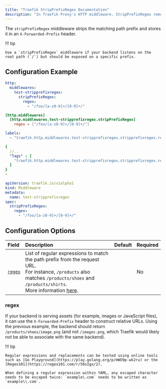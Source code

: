 ```yaml
---
title: "Traefik StripPrefixRegex Documentation"
description: "In Traefik Proxy's HTTP middleware, StripPrefixRegex removes prefixes from paths before forwarding requests, using regex. Read the technical documentation."
---
```


The `stripPrefixRegex` middleware strips the matching path prefix and stores it in an `X-Forwarded-Prefix` header.

!!! tip

    Use a `stripPrefixRegex` middleware if your backend listens on the root path (`/`) but should be exposed on a specific prefix.

## Configuration Example

```yaml tab="Structured (YAML)"
http:
  middlewares:
    test-stripprefixregex:
      stripPrefixRegex:
        regex:
          - "/foo/[a-z0-9]+/[0-9]+/"
```

```toml tab="Structured (TOML)"
[http.middlewares]
  [http.middlewares.test-stripprefixregex.stripPrefixRegex]
    regex = ["/foo/[a-z0-9]+/[0-9]+/"]
```

```yaml tab="Labels"
labels:
  - "traefik.http.middlewares.test-stripprefixregex.stripprefixregex.regex=/foo/[a-z0-9]+/[0-9]+/"
```

```yaml tab="Tags"
{
  //..
  "Tags" : [
    "traefik.http.middlewares.test-stripprefixregex.stripprefixregex.regex=/foo/[a-z0-9]+/[0-9]+/"
  ]
}
- 
```

```yaml tab="Kubernetes"
apiVersion: traefik.io/v1alpha1
kind: Middleware
metadata:
  name: test-stripprefixregex
spec:
  stripPrefixRegex:
    regex:
      - "/foo/[a-z0-9]+/[0-9]+/"
```

## Configuration Options

| Field                        | Description                                                                                                                                                                                                | Default | Required |
|:-----------------------------|:-----------------------------------------------------------------------------------------------------------------------------------------------------------------------------------------------------------|:--------|:---------|
| <a id="regex" href="#regex" title="#regex">`regex`</a> | List of regular expressions to match the path prefix from the request URL.<br /> For instance, `/products` also matches `/products/shoes` and `/products/shirts`.<br />More information [here](#regex). | | No |

### regex

If your backend is serving assets (for example, images or JavaScript files), it can use the `X-Forwarded-Prefix` header to construct relative URLs.
Using the previous example, the backend should return `/products/shoes/image.png` (and not `/images.png`, which Traefik would likely not be able to associate with the same backend).

!!! tip

    Regular expressions and replacements can be tested using online tools such as [Go Playground](https://play.golang.org/p/mWU9p-wk2ru) or the [Regex101](https://regex101.com/r/58sIgx/2).

    When defining a regular expression within YAML, any escaped character needs to be escaped twice: `example\.com` needs to be written as `example\\.com`.
